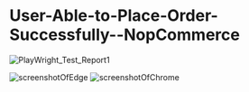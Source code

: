 # User-Able-to-Place-Order-Successfully--NopCommerce

![PlayWright_Test_Report1](https://github.com/user-attachments/assets/9c7d7a1f-aceb-46ea-9b85-9f161ab1accf)


![screenshotOfEdge](https://github.com/user-attachments/assets/a6d8f3d0-6d92-42cb-a8f4-b6ccd50907da)
![screenshotOfChrome](https://github.com/user-attachments/assets/ee33041f-7a6c-4e83-aff8-3666e01ba588)
